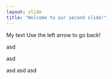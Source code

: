 ```yaml
---
layout: slide
title: "Welcome to our second slide!"
---
```

My text
Use the left arrow to go back!


asd


asd

asd
asd
asd
